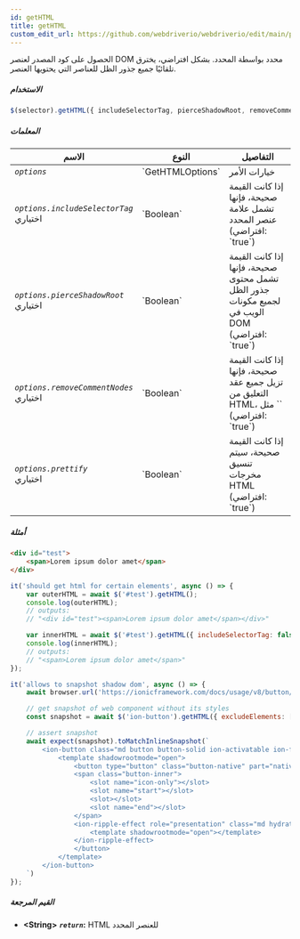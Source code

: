 ```yaml
---
id: getHTML
title: getHTML
custom_edit_url: https://github.com/webdriverio/webdriverio/edit/main/packages/webdriverio/src/commands/element/getHTML.ts
---
```


الحصول على كود المصدر لعنصر DOM محدد بواسطة المحدد. بشكل افتراضي، يخترق تلقائيًا
جميع جذور الظل للعناصر التي يحتويها العنصر.

##### الاستخدام

```js
$(selector).getHTML({ includeSelectorTag, pierceShadowRoot, removeCommentNodes, prettify })
```

##### المعلمات

<table>
  <thead>
    <tr>
      <th>الاسم</th><th>النوع</th><th>التفاصيل</th>
    </tr>
  </thead>
  <tbody>
    <tr>
      <td><code><var>options</var></code></td>
      <td>`GetHTMLOptions`</td>
      <td>خيارات الأمر</td>
    </tr>
    <tr>
      <td><code><var>options.includeSelectorTag</var></code><br /><span className="label labelWarning">اختياري</span></td>
      <td>`Boolean`</td>
      <td>إذا كانت القيمة صحيحة، فإنها تشمل علامة عنصر المحدد (افتراضي: `true`)</td>
    </tr>
    <tr>
      <td><code><var>options.pierceShadowRoot</var></code><br /><span className="label labelWarning">اختياري</span></td>
      <td>`Boolean`</td>
      <td>إذا كانت القيمة صحيحة، فإنها تشمل محتوى جذور الظل لجميع مكونات الويب في DOM (افتراضي: `true`)</td>
    </tr>
    <tr>
      <td><code><var>options.removeCommentNodes</var></code><br /><span className="label labelWarning">اختياري</span></td>
      <td>`Boolean`</td>
      <td>إذا كانت القيمة صحيحة، فإنها تزيل جميع عقد التعليق من HTML، مثل `<!--?lit$206212805$--><!--?lit$206212805$-->` (افتراضي: `true`)</td>
    </tr>
    <tr>
      <td><code><var>options.prettify</var></code><br /><span className="label labelWarning">اختياري</span></td>
      <td>`Boolean`</td>
      <td>إذا كانت القيمة صحيحة، سيتم تنسيق مخرجات HTML (افتراضي: `true`)</td>
    </tr>
  </tbody>
</table>

##### أمثلة

```html title="index.html"
<div id="test">
    <span>Lorem ipsum dolor amet</span>
</div>
```

```js title="getHTML.js"
it('should get html for certain elements', async () => {
    var outerHTML = await $('#test').getHTML();
    console.log(outerHTML);
    // outputs:
    // "<div id="test"><span>Lorem ipsum dolor amet</span></div>"

    var innerHTML = await $('#test').getHTML({ includeSelectorTag: false });
    console.log(innerHTML);
    // outputs:
    // "<span>Lorem ipsum dolor amet</span>"
});
```

```js title="getHTMLShadow.js"
it('allows to snapshot shadow dom', async () => {
    await browser.url('https://ionicframework.com/docs/usage/v8/button/basic/demo.html?ionic:mode=md')

    // get snapshot of web component without its styles
    const snapshot = await $('ion-button').getHTML({ excludeElements: ['style'] })

    // assert snapshot
    await expect(snapshot).toMatchInlineSnapshot(`
        <ion-button class="md button button-solid ion-activatable ion-focusable hydrated">Default
            <template shadowrootmode="open">
                <button type="button" class="button-native" part="native">
                <span class="button-inner">
                    <slot name="icon-only"></slot>
                    <slot name="start"></slot>
                    <slot></slot>
                    <slot name="end"></slot>
                </span>
                <ion-ripple-effect role="presentation" class="md hydrated">
                    <template shadowrootmode="open"></template>
                </ion-ripple-effect>
                </button>
            </template>
        </ion-button>
    `)
});
```

##### القيم المرجعة

- **&lt;String&gt;**
            **<code><var>return</var></code>:**   HTML للعنصر المحدد